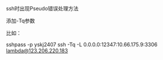 ssh时出现Pseudo错误处理方法

添加-Tq参数

比如：

sshpass -p yskj2407 ssh -Tq -L 0.0.0.0:12347:10.66.175.9:3306 lambda@123.206.220.183

